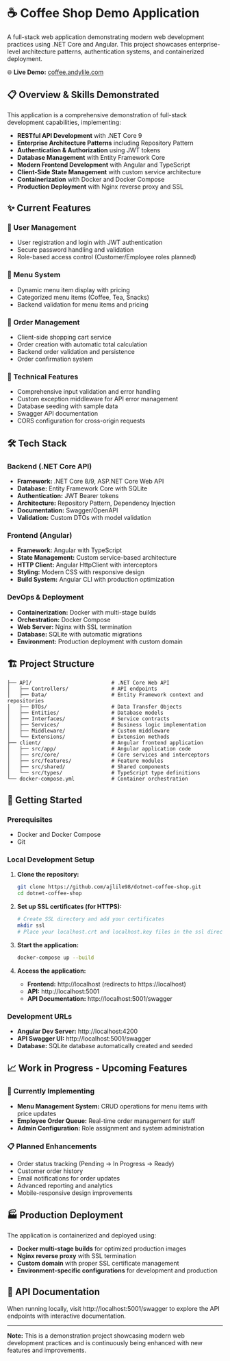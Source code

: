 # ☕ Coffee Shop Demo Application

A full-stack web application demonstrating modern web development practices using .NET Core and Angular. This project showcases enterprise-level architecture patterns, authentication systems, and containerized deployment.

🌐 **Live Demo:** [coffee.andylile.com](https://coffee.andylile.com)

## 📋 Overview & Skills Demonstrated

This application is a comprehensive demonstration of full-stack development capabilities, implementing:

- **RESTful API Development** with .NET Core 9
- **Enterprise Architecture Patterns** including Repository Pattern
- **Authentication & Authorization** using JWT tokens
- **Database Management** with Entity Framework Core 
- **Modern Frontend Development** with Angular and TypeScript
- **Client-Side State Management** with custom service architecture
- **Containerization** with Docker and Docker Compose
- **Production Deployment** with Nginx reverse proxy and SSL

## ✨ Current Features

### 🔐 User Management
- User registration and login with JWT authentication
- Secure password handling and validation
- Role-based access control (Customer/Employee roles planned)

### 🍕 Menu System
- Dynamic menu item display with pricing
- Categorized menu items (Coffee, Tea, Snacks)
- Backend validation for menu items and pricing

### 🛒 Order Management
- Client-side shopping cart service
- Order creation with automatic total calculation
- Backend order validation and persistence
- Order confirmation system

### 🔧 Technical Features
- Comprehensive input validation and error handling
- Custom exception middleware for API error management
- Database seeding with sample data
- Swagger API documentation
- CORS configuration for cross-origin requests

## 🛠️ Tech Stack

### Backend (.NET Core API)
- **Framework:** .NET Core 8/9, ASP.NET Core Web API
- **Database:** Entity Framework Core with SQLite
- **Authentication:** JWT Bearer tokens
- **Architecture:** Repository Pattern, Dependency Injection
- **Documentation:** Swagger/OpenAPI
- **Validation:** Custom DTOs with model validation

### Frontend (Angular)
- **Framework:** Angular with TypeScript
- **State Management:** Custom service-based architecture
- **HTTP Client:** Angular HttpClient with interceptors
- **Styling:** Modern CSS with responsive design
- **Build System:** Angular CLI with production optimization

### DevOps & Deployment
- **Containerization:** Docker with multi-stage builds
- **Orchestration:** Docker Compose
- **Web Server:** Nginx with SSL termination
- **Database:** SQLite with automatic migrations
- **Environment:** Production deployment with custom domain

## 🏗️ Project Structure

```
├── API/                          # .NET Core Web API
│   ├── Controllers/              # API endpoints
│   ├── Data/                     # Entity Framework context and repositories
│   ├── DTOs/                     # Data Transfer Objects
│   ├── Entities/                 # Database models
│   ├── Interfaces/               # Service contracts
│   ├── Services/                 # Business logic implementation
│   ├── Middleware/               # Custom middleware
│   └── Extensions/               # Extension methods
├── client/                       # Angular frontend application
│   ├── src/app/                  # Angular application code
│   ├── src/core/                 # Core services and interceptors
│   ├── src/features/             # Feature modules
│   ├── src/shared/               # Shared components
│   └── src/types/                # TypeScript type definitions
└── docker-compose.yml            # Container orchestration
```

## 🚀 Getting Started

### Prerequisites
- Docker and Docker Compose
- Git

### Local Development Setup

1. **Clone the repository:**
   ```bash
   git clone https://github.com/ajlile98/dotnet-coffee-shop.git
   cd dotnet-coffee-shop
   ```

2. **Set up SSL certificates (for HTTPS):**
   ```bash
   # Create SSL directory and add your certificates
   mkdir ssl
   # Place your localhost.crt and localhost.key files in the ssl directory
   ```

3. **Start the application:**
   ```bash
   docker-compose up --build
   ```

4. **Access the application:**
   - **Frontend:** http://localhost (redirects to https://localhost)
   - **API:** http://localhost:5001
   - **API Documentation:** http://localhost:5001/swagger

### Development URLs
- **Angular Dev Server:** http://localhost:4200
- **API Swagger UI:** http://localhost:5001/swagger
- **Database:** SQLite database automatically created and seeded

## 📈 Work in Progress - Upcoming Features

### 🚧 Currently Implementing
- **Menu Management System:** CRUD operations for menu items with price updates
- **Employee Order Queue:** Real-time order management for staff
- **Admin Configuration:** Role assignment and system administration

### 📋 Planned Enhancements
- Order status tracking (Pending → In Progress → Ready)
- Customer order history
- Email notifications for order updates
- Advanced reporting and analytics
- Mobile-responsive design improvements

## 🏭 Production Deployment

The application is containerized and deployed using:
- **Docker multi-stage builds** for optimized production images
- **Nginx reverse proxy** with SSL termination
- **Custom domain** with proper SSL certificate management
- **Environment-specific configurations** for development and production

## 📝 API Documentation

When running locally, visit http://localhost:5001/swagger to explore the API endpoints with interactive documentation.

---

**Note:** This is a demonstration project showcasing modern web development practices and is continuously being enhanced with new features and improvements.